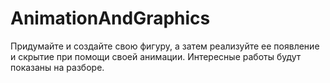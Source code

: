 # AnimationAndGraphics

Придумайте и создайте свою фигуру, а затем реализуйте ее появление и скрытие при помощи своей анимации. 
Интересные работы будут показаны на разборе.

